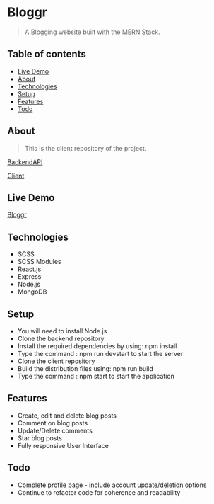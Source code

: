 # Bloggr

> A Blogging website built with the MERN Stack.

## Table of contents

- [Live Demo](#live-demo)
- [About](#about)
- [Technologies](#technologies)
- [Setup](#setup)
- [Features](#features)
- [Todo](#todo)

## About

> This is the client repository of the project.

[BackendAPI](https://github.com/Kieran27/BlogAPI)

[Client](https://github.com/Kieran27/Blog-Client)

## Live Demo

[Bloggr](https://blog-client-beta-two.vercel.app/)

## Technologies

- SCSS
- SCSS Modules
- React.js
- Express
- Node.js
- MongoDB

## Setup

- You will need to install Node.js
- Clone the backend repository
- Install the required dependencies by using: npm install
- Type the command : npm run devstart to start the server
- Clone the client repository
- Build the distribution files using: npm run build
- Type the command : npm start to start the application

## Features

- Create, edit and delete blog posts
- Comment on blog posts
- Update/Delete comments
- Star blog posts
- Fully responsive User Interface

## Todo

- Complete profile page - include account update/deletion options
- Continue to refactor code for coherence and readability
